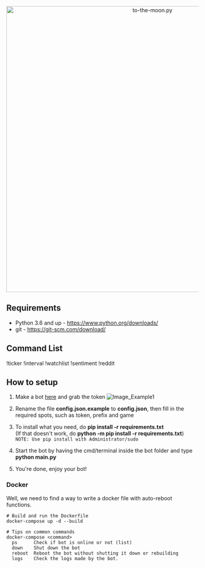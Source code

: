 <p align="center">
  <img alt="to-the-moon.py" src="https://dl3.pushbulletusercontent.com/25CJDZ1FmLHTYh6e1AHLtaCLLzzWO70S/Untitled-1.png" width="750px">
</p>

## Requirements
- Python 3.6 and up - https://www.python.org/downloads/
- git - https://git-scm.com/download/

## Command List
!ticker
!interval
!watchlist
!sentiment
!reddit

## How to setup
1. Make a bot [here](https://discordapp.com/developers/applications/me) and grab the token
![Image_Example1](https://i.alexflipnote.dev/f9668b.png)

2. Rename the file **config.json.example** to **config.json**, then fill in the required spots, such as token, prefix and game

3. To install what you need, do **pip install -r requirements.txt**<br>
(If that doesn't work, do **python -m pip install -r requirements.txt**)<br>
`NOTE: Use pip install with Administrator/sudo`

4. Start the bot by having the cmd/terminal inside the bot folder and type **python main.py**

5. You're done, enjoy your bot!


### Docker
Well, we need to find a way to write a docker file with auto-reboot functions.
```
# Build and run the Dockerfile
docker-compose up -d --build

# Tips on common commands
docker-compose <command>
  ps      Check if bot is online or not (list)
  down    Shut down the bot
  reboot  Reboot the bot without shutting it down or rebuilding
  logs    Check the logs made by the bot.
```

